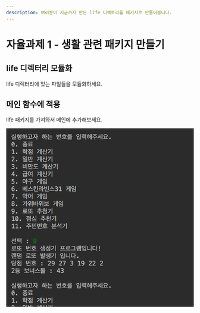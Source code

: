 ```yaml
---
description: 여러분이 지금까지 만든 life 디렉토리를 패키지로 만들어봅니다.
---
```


# 자율과제 1 - 생활 관련 패키지 만들기

## life 디렉터리 모듈화 

life 디렉터리에 있는 파일들을 모듈화하세요.

## 메인 함수에 적용 

life 패키지를 가져와서 메인에 추가해보세요.

![&#xC644;&#xC131;&#xB41C; &#xD504;&#xB85C;&#xADF8;&#xB7A8;](../../.gitbook/assets/image%20%2865%29.png)

